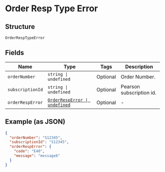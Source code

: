 
# Order Resp Type Error

## Structure

`OrderRespTypeError`

## Fields

| Name | Type | Tags | Description |
|  --- | --- | --- | --- |
| `orderNumber` | `string \| undefined` | Optional | Order Number. |
| `subscriptionId` | `string \| undefined` | Optional | Pearson subscription id. |
| `orderRespError` | [`OrderRespError \| undefined`](../../doc/models/order-resp-error.md) | Optional | - |

## Example (as JSON)

```json
{
  "orderNumber": "S12345",
  "subscriptionId": "S12345",
  "orderRespError": {
    "code": "E40",
    "message": "message6"
  }
}
```

